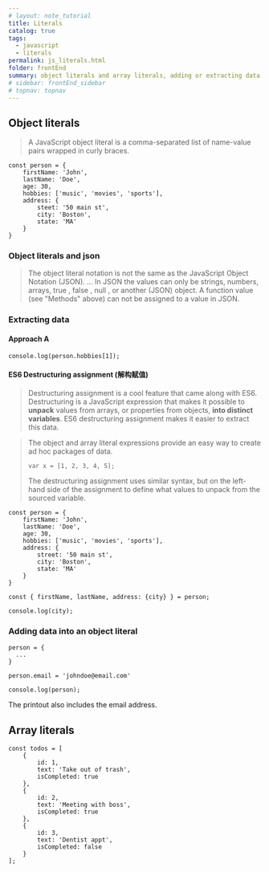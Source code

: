 ```yaml
---
# layout: note_tutorial
title: Literals
catalog: true
tags: 
  - javascript
  - literals
permalink: js_literals.html
folder: frontEnd
summary: object literals and array literals, adding or extracting data
# sidebar: frontEnd_sidebar
# topnav: topnav
---
```


## Object literals

> A JavaScript object literal is a comma-separated list of name-value pairs wrapped in curly braces. 

```
const person = {
    firstName: 'John',
    lastName: 'Doe',
    age: 30,
    hobbies: ['music', 'movies', 'sports'],
    address: {
        steet: '50 main st',
        city: 'Boston',
        state: 'MA'
    }
}
```

### Object literals and json

> The object literal notation is not the same as the JavaScript Object Notation (JSON). ... In JSON the values can only be strings, numbers, arrays, true , false , null , or another (JSON) object. A function value (see "Methods" above) can not be assigned to a value in JSON.

### Extracting data

#### Approach A

```
console.log(person.hobbies[1]);
```

#### ES6 Destructuring assignment (解构赋值)

> Destructuring assignment is a cool feature that came along with ES6. Destructuring is a JavaScript expression that makes it possible to **unpack** values from arrays, or properties from objects, **into distinct variables**. ES6 destructuring assignment makes it easier to extract this data.

> The object and array literal expressions provide an easy way to create ad hoc packages of data.
> 
> ```
> var x = [1, 2, 3, 4, 5];
> ```
> 
> The destructuring assignment uses similar syntax, but on the left-hand side of the assignment to define what values to unpack from the sourced variable.

```
const person = {
    firstName: 'John',
    lastName: 'Doe',
    age: 30,
    hobbies: ['music', 'movies', 'sports'],
    address: {
        street: '50 main st',
        city: 'Boston',
        state: 'MA'
    }
}

const { firstName, lastName, address: {city} } = person;

console.log(city);
```

### Adding data into an object literal

```
person = {
  ...
}

person.email = 'johndoe@email.com'

console.log(person);
```

The printout also includes the email address.

## Array literals

```
const todos = [
    {
        id: 1,
        text: 'Take out of trash',
        isCompleted: true
    },
    {
        id: 2,
        text: 'Meeting with boss',
        isCompleted: true
    },
    {
        id: 3,
        text: 'Dentist appt',
        isCompleted: false
    }
];
```